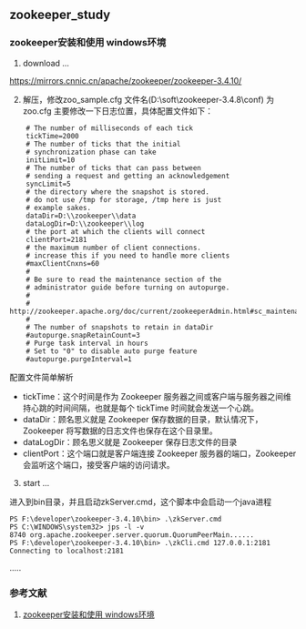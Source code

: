## zookeeper_study


### zookeeper安装和使用 windows环境

1. download ...

https://mirrors.cnnic.cn/apache/zookeeper/zookeeper-3.4.10/

2.  解压，修改zoo_sample.cfg 文件名(D:\soft\zookeeper-3.4.8\conf) 为 zoo.cfg
主要修改一下日志位置，具体配置文件如下：

```
	# The number of milliseconds of each tick  
	tickTime=2000  
	# The number of ticks that the initial   
	# synchronization phase can take  
	initLimit=10  
	# The number of ticks that can pass between   
	# sending a request and getting an acknowledgement  
	syncLimit=5  
	# the directory where the snapshot is stored.  
	# do not use /tmp for storage, /tmp here is just   
	# example sakes.  
	dataDir=D:\\zookeeper\\data  
	dataLogDir=D:\\zookeeper\\log  
	# the port at which the clients will connect  
	clientPort=2181  
	# the maximum number of client connections.  
	# increase this if you need to handle more clients  
	#maxClientCnxns=60  
	#  
	# Be sure to read the maintenance section of the   
	# administrator guide before turning on autopurge.  
	#  
	# http://zookeeper.apache.org/doc/current/zookeeperAdmin.html#sc_maintenance  
	#  
	# The number of snapshots to retain in dataDir  
	#autopurge.snapRetainCount=3  
	# Purge task interval in hours  
	# Set to "0" to disable auto purge feature  
	#autopurge.purgeInterval=1  
```
配置文件简单解析

- tickTime：这个时间是作为 Zookeeper 服务器之间或客户端与服务器之间维持心跳的时间间隔，也就是每个 tickTime 时间就会发送一个心跳。
- dataDir：顾名思义就是 Zookeeper 保存数据的目录，默认情况下，Zookeeper 将写数据的日志文件也保存在这个目录里。
- dataLogDir：顾名思义就是 Zookeeper 保存日志文件的目录
- clientPort：这个端口就是客户端连接 Zookeeper 服务器的端口，Zookeeper 会监听这个端口，接受客户端的访问请求。

3. start ...

进入到bin目录，并且启动zkServer.cmd，这个脚本中会启动一个java进程
```
PS F:\developer\zookeeper-3.4.10\bin> .\zkServer.cmd
PS C:\WINDOWS\system32> jps -l -v
8740 org.apache.zookeeper.server.quorum.QuorumPeerMain......
PS F:\developer\zookeeper-3.4.10\bin> .\zkCli.cmd 127.0.0.1:2181
Connecting to localhost:2181
```
.....

### 参考文献
1. [zookeeper安装和使用 windows环境](http://blog.csdn.net/tlk20071/article/details/52028945)

